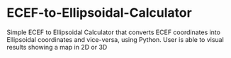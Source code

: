 # ECEF-to-Ellipsoidal-Calculator
Simple ECEF to Ellipsoidal Calculator that converts ECEF coordinates into Ellipsoidal coordinates and vice-versa, using Python. User is able to visual results showing a map in 2D or 3D
